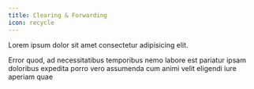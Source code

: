 ```yaml
---
title: Clearing & Forwarding
icon: recycle
---
```

Lorem ipsum dolor sit amet consectetur adipisicing elit. 

Error quod, ad necessitatibus temporibus nemo labore est pariatur ipsam doloribus expedita porro vero assumenda cum animi velit eligendi iure aperiam quae
